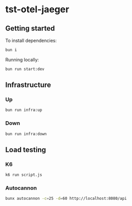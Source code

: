 # tst-otel-jaeger

## Getting started

To install dependencies:

```sh
bun i
```

Running locally:

```sh
bun run start:dev
```

## Infrastructure

### Up

```sh
bun run infra:up
```

### Down

```sh
bun run infra:down
```

## Load testing

### K6

```sh
k6 run script.js
```

### Autocannon

```sh
bunx autocannon -c=25 -d=60 http://localhost:8080/api
```
